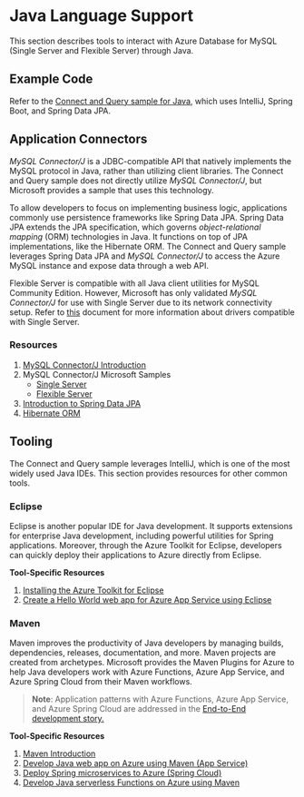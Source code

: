 # Java Language Support

This section describes tools to interact with Azure Database for MySQL (Single Server and Flexible Server) through Java.

## Example Code

Refer to the [Connect and Query sample for Java](./03_Connect_Query_Java_IntelliJ.md), which uses IntelliJ, Spring Boot, and Spring Data JPA.

## Application Connectors

*MySQL Connector/J* is a JDBC-compatible API that natively implements the MySQL protocol in Java, rather than utilizing client libraries. The Connect and Query sample does not directly utilize *MySQL Connector/J*, but Microsoft provides a sample that uses this technology.

To allow developers to focus on implementing business logic, applications commonly use persistence frameworks like Spring Data JPA. Spring Data JPA extends the JPA specification, which governs *object-relational mapping* (ORM) technologies in Java. It functions on top of JPA implementations, like the Hibernate ORM. The Connect and Query sample leverages Spring Data JPA and *MySQL Connector/J* to access the Azure MySQL instance and expose data through a web API.

Flexible Server is compatible with all Java client utilities for MySQL Community Edition. However, Microsoft has only validated *MySQL Connector/J* for use with Single Server due to its network connectivity setup. Refer to [this](https://docs.microsoft.com/azure/mysql/concepts-compatibility) document for more information about drivers compatible with Single Server.

### Resources

1. [MySQL Connector/J Introduction](https://dev.mysql.com/doc/connector-j/8.0/en/connector-j-overview.html)
2. MySQL Connector/J Microsoft Samples
    - [Single Server](https://docs.microsoft.com/azure/mysql/connect-java)
    - [Flexible Server](https://docs.microsoft.com/azure/mysql/flexible-server/connect-java)
3. [Introduction to Spring Data JPA](https://www.baeldung.com/the-persistence-layer-with-spring-data-jpa)
4. [Hibernate ORM](https://hibernate.org/orm/)

## Tooling

The Connect and Query sample leverages IntelliJ, which is one of the most widely used Java IDEs. This section provides resources for other common tools.

### Eclipse

Eclipse is another popular IDE for Java development. It supports extensions for enterprise Java development, including powerful utilities for Spring applications. Moreover, through the Azure Toolkit for Eclipse, developers can quickly deploy their applications to Azure directly from Eclipse.

**Tool-Specific Resources**

1. [Installing the Azure Toolkit for Eclipse](https://docs.microsoft.com/azure/developer/java/toolkit-for-eclipse/installation)
2. [Create a Hello World web app for Azure App Service using Eclipse](https://docs.microsoft.com/azure/developer/java/toolkit-for-eclipse/create-hello-world-web-app)

### Maven

Maven improves the productivity of Java developers by managing builds, dependencies, releases, documentation, and more. Maven projects are created from archetypes. Microsoft provides the Maven Plugins for Azure to help Java developers work with Azure Functions, Azure App Service, and Azure Spring Cloud from their Maven workflows.

> **Note**: Application patterns with Azure Functions, Azure App Service, and Azure Spring Cloud are addressed in the [End-to-End development story.](../04_EndToEndDev/04_End_To_End_Development.md)

**Tool-Specific Resources**

1. [Maven Introduction](https://maven.apache.org/guides/getting-started/index.html)
2. [Develop Java web app on Azure using Maven (App Service)](https://docs.microsoft.com/learn/modules/publish-web-app-with-maven-plugin-for-azure-app-service/)
3. [Deploy Spring microservices to Azure (Spring Cloud)](https://docs.microsoft.com/learn/modules/azure-spring-cloud-workshop/)
4. [Develop Java serverless Functions on Azure using Maven](https://docs.microsoft.com/learn/modules/develop-azure-functions-app-with-maven-plugin/)
